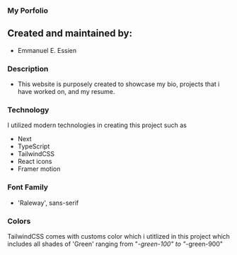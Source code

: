 ### My Porfolio

## Created and maintained by:
 - Emmanuel E. Essien

### Description
- This website is purposely created to showcase my bio, projects that i have worked on, and my resume.

### Technology 
I utilized modern technologies in creating this project such as
- Next
- TypeScript
- TailwindCSS
- React icons
- Framer motion

### Font Family
- 'Raleway', sans-serif

### Colors
TailwindCSS comes with customs color which i utitlized in this project which includes all shades of 'Green' ranging from "*-green-100"  to "*-green-900"



